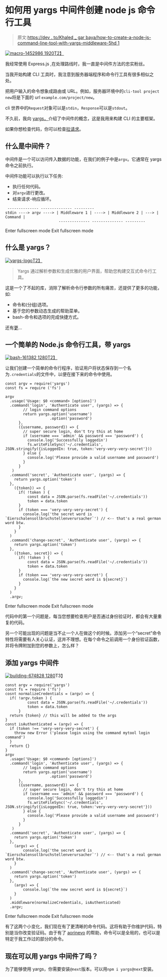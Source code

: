 # 如何用 yargs 中间件创建 node js 命令行工具

> 原文:[https://dev . to/Khaled _ gar baya/how-to-create-a-node-js-command-line-tool-with-yargs-middleware-5hd 1](https://dev.to/khaled_garbaya/how-to-create-a-node-js-command-line-tool-with-yargs-middleware-5hd1)

[![macro-1452986 1920](../Images/5b3487b2aa8c426a78f53bdb4540d649.png)T2】](https://res.cloudinary.com/practicaldev/image/fetch/s--y_TDaNi3--/c_limit%2Cf_auto%2Cfl_progressive%2Cq_auto%2Cw_880/https://images.ctfassets.net/3bc97k4uk5q7/1Oden9drYwQ2SkImweSUec/772d43a58924514a1fa1164bbcb57ce3/macro-1452986_1920.jpg)

我经常使用 Express.js ,在处理路线时，我一直是中间件方法的忠实粉丝。

当我开始构建 CLI 工具时，我注意到服务器端程序和命令行工具有很多相似之处。

把用户输入的命令想象成路由或 URL。例如，服务器环境中的`cli-tool project new`将是下面的 url `example.com/project/new`。

cli 世界中的`Request`对象可以是`stdin`，`Response`可以是`stdout`。

不久前，我向 [yargs，](https://github.com/yargs/yargs)介绍了中间件的概念，这是我用来构建 CLI 的主要框架。

如果你想检查代码，你可以检查[拉请求](https://github.com/yargs/yargs/pull/881)。

## 什么是中间件？

中间件是一个可以访问传入数据的功能，在我们的例子中是`argv`。它通常在 yargs 命令之前执行。

中间件功能可以执行以下任务:

*   执行任何代码。
*   对`argv`进行更改。
*   结束请求-响应循环。

```
 -------------- -------------- ---------
stdin ----> argv ----> | Middleware 1 | ----> | Middleware 2 | ---> | Command |
                        -------------- -------------- --------- 
```

Enter fullscreen mode Exit fullscreen mode

## 什么是 yargs？

[![yargs-logo](../Images/bb382008670134a403ac5939c8e94c8d.png)T2】](https://res.cloudinary.com/practicaldev/image/fetch/s--2NEl3_sl--/c_limit%2Cf_auto%2Cfl_progressive%2Cq_auto%2Cw_880/https://images.ctfassets.net/3bc97k4uk5q7/1Hfm8NHHUAMucykccM6e6s/94661dff604c33cdf1437cc27828f8a6/yargs-logo.png)

> Yargs 通过解析参数和生成优雅的用户界面，帮助您构建交互式命令行工具。

这是一个了不起的库，消除了解析命令行参数的所有痛苦，还提供了更多的功能，如:

*   命令和(分组)选项。
*   基于您的参数动态生成的帮助菜单。
*   bash-命令和选项的完成快捷方式。

还有[更](https://github.com/yargs/yargs/blob/master/docs/api.md)...

## 一个简单的 Node.js 命令行工具，带 yargs

[![bash-161382 1280](../Images/e796c1aaa686f4e8b7349b40a7ec1a86.png)T2】](https://res.cloudinary.com/practicaldev/image/fetch/s--Nmbys6Gv--/c_limit%2Cf_auto%2Cfl_progressive%2Cq_auto%2Cw_880/https://images.ctfassets.net/3bc97k4uk5q7/2RTr7jXAiQIUemKiagQeoW/6ebc3034dcd6cb5881cf333bdc4aa053/bash-161382_1280.png)

让我们创建一个简单的命令行程序，验证用户将状态保存到一个名为`.credentials`的文件中，以便在接下来的命令中使用。

```
const argv = require('yargs')
const fs = require ('fs')

argv
  .usage('Usage: $0 <command> [options]')
  .command('login', 'Authenticate user', (yargs) => {
        // login command options
        return yargs.option('username')
                    .option('password')
      },
      ({username, password}) => {
        // super secure login, don't try this at home
        if (username === 'admin' && password === 'password') {
          console.log('Successfully loggedin')
          fs.writeFileSync('~/.credentials', JSON.stringify({isLoggedIn: true, token:'very-very-very-secret'}))
        } else {
          console.log('Please provide a valid username and password')
        }
      }
   )
  .command('secret', 'Authenticate user', (yargs) => {
    return yargs.option('token')
  },
    ({token}) => {
      if( !token ) {
          const data = JSON.parse(fs.readFile('~/.credentials'))
          token = data.token
      }
      if (token === 'very-very-very-secret') {
        console.log('the secret word is `Eierschalensollbruchstellenverursacher`') // <-- that's a real german word btw.
      }
    }
  )
  .command('change-secret', 'Authenticate user', (yargs) => {
    return yargs.option('token')
  },
    ({token, secret}) => {
      if( !token ) {
          const data = JSON.parse(fs.readFile('~/.credentials'))
          token = data.token
      }
      if (token === 'very-very-very-secret') {
        console.log(`the new secret word is ${secret}`)
      }
    }
  )
  .argv; 
```

Enter fullscreen mode Exit fullscreen mode

代码中的第一个问题是，每当您想要检查用户是否通过身份验证时，都会有大量重复的代码。

另一个可能出现的问题是当不止一个人在做这个的时候。添加另一个“secret”命令特性将需要有人关心认证，这并不理想。在每个命令之前调用一个身份验证函数，并将令牌附加到您的参数上，怎么样？

## 添加 yargs 中间件

[![building-674828 1280](../Images/4748549da3237938ef14da532a253fe7.png)](https://res.cloudinary.com/practicaldev/image/fetch/s--Ew2BH8cT--/c_limit%2Cf_auto%2Cfl_progressive%2Cq_auto%2Cw_880/https://images.ctfassets.net/3bc97k4uk5q7/6gOsorEKoowUwKoeeOYQQO/669f8d78ed8f9f113ca02c6c7d1123c7/building-674828_1280.jpg)T3】

```
const argv = require('yargs')
const fs = require ('fs')
cosnt normalizeCredentials = (argv) => {
  if( !argv.token ) {
          const data = JSON.parse(fs.readFile('~/.credentials'))
          token = data.token
      }
  return {token} // this will be added to the args
}
const isAuthenticated = (argv) => {
  if (token !== 'very-very-very-secret') {
    throw new Error ('please login using the command mytool login command')
  }
  return {}
}
argv
  .usage('Usage: $0 <command> [options]')
  .command('login', 'Authenticate user', (yargs) => {
        // login command options
        return yargs.option('username')
                    .option('password')
      },
      ({username, password}) => {
        // super secure login, don't try this at home
        if (username === 'admin' && password === 'password') {
          console.log('Successfully loggedin')
          fs.writeFileSync('~/.credentials', JSON.stringify({isLoggedIn: true, token:'very-very-very-secret'}))
        } else {
          console.log('Please provide a valid username and password')
        }
      }
   )
  .command('secret', 'Authenticate user', (yargs) => {
    return yargs.option('token')
  },
    (argv) => {  
        console.log('the secret word is `Eierschalensollbruchstellenverursacher`') // <-- that's a real german word btw.
    }
  )
  .command('change-secret', 'Authenticate user', (yargs) => {
    return yargs.option('token')
  },
    (argv) => {
        console.log(`the new secret word is ${secret}`)
    }
  )
  .middleware(normalizeCredentials, isAuthenticated)
  .argv; 
```

Enter fullscreen mode Exit fullscreen mode

有了这两个小变化，我们现在有了更清晰的命令代码。这将有助于你维护代码，特别是当你改变验证码。由于有了 [aorinevo](https://github.com/yargs/yargs/pull/1119) 的帮助，命令可以是全局的，也可以是特定于我工作过的部分的命令。

## 现在可以用 yargs 中间件了吗？

为了能够使用 yargs，你需要安装`@next`版本。可以用`npm i yargs@next`安装。